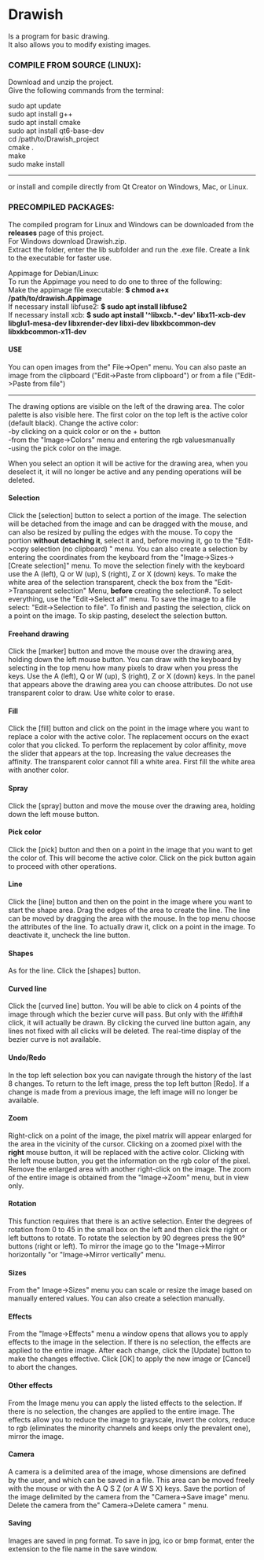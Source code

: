 # Drawish  
Is a program for basic drawing.  
It also allows you to modify existing images.

### COMPILE FROM SOURCE (LINUX):
Download and unzip the project.  
Give the following commands from the terminal:

sudo apt update  
sudo apt install g++  
sudo apt install cmake  
sudo apt install qt6-base-dev  
cd /path/to/Drawish_project  
cmake .  
make  
sudo make install  

----------------------------------------
or install and compile directly from Qt Creator on Windows, Mac, or Linux.

### PRECOMPILED PACKAGES:
The compiled program for Linux and Windows can be downloaded from the **releases** page of this project.  
For Windows download Drawish.zip.  
Extract the folder, enter the lib subfolder and run the .exe file. Create a link to the executable for faster use.  

Appimage for Debian/Linux:  
To run the Appimage you need to do one to three of the following:  
Make the appimage file executable: **$ chmod a+x /path/to/drawish.Appimage**  
If necessary install libfuse2: **$ sudo apt install libfuse2**  
If necessary install xcb: **$ sudo apt install '^libxcb.*-dev' libx11-xcb-dev libglu1-mesa-dev libxrender-dev libxi-dev libxkbcommon-dev libxkbcommon-x11-dev**  

#### USE
You can open images from the" File->Open" menu. You can also
paste an image from the clipboard ("Edit->Paste from clipboard") or from a file ("Edit->Paste from file")

---
The drawing options are visible on the left of the drawing area.
The color palette is also visible here.
The first color on the top left is the active color (default black). Change the active color:  
-by clicking on a quick color or on the + button  
-from the "Image->Colors" menu and entering the rgb values ​​manually  
-using the pick color on the image.  

When you select an option it will be active for the drawing area,
when you deselect it, it will no longer be active and any
pending operations will be deleted.

#### Selection
Click the [selection] button to select a
portion of the image. The selection will be detached from the image and
can be dragged with the mouse, and can also be resized by pulling the edges with the mouse.
To copy the portion **without detaching it**, select it and,
before moving it, go to the "Edit->copy selection (no clipboard) " menu.
You can also create a selection by entering the coordinates from the keyboard
from the "Image->Sizes->[Create selection]" menu.
To move the selection finely with the keyboard use the A (left), Q or W (up), S (right), Z or X (down) keys.
To make the white area of ​​the selection transparent, check the box
from the "Edit->Transparent selection" Menu, **before** creating the selection#.
To select everything, use the "Edit->Select all" menu.
To save the image to a file select: "Edit->Selection to file".
To finish and pasting the selection, click on a point on the image.
To skip pasting, deselect the selection button.

#### Freehand drawing
Click the [marker] button
and move the mouse over the drawing area, holding
down the left mouse button. You can draw
with the keyboard by selecting in the top menu how many pixels to draw
when you press the keys.
Use the A (left), Q or W (up), S (right), Z or X (down) keys.
In the panel that appears above the drawing area you can
choose attributes. Do not use transparent color to draw.
Use white color to erase.

#### Fill
Click the [fill] button and click on the
point in the image where you want to replace a color with the
active color. The replacement occurs on the exact color that you clicked.
To perform the replacement by color affinity, move the slider that
appears at the top.
Increasing the value decreases the affinity.
The transparent color cannot fill a white area. First fill the
white area with another color.

#### Spray
Click the [spray] button and move the mouse over the drawing area, holding down the left mouse button.

#### Pick color
Click the [pick] button and then on a point in the
image that you want to get the color of. This will become the
active color. Click on the pick button again to proceed
with other operations.

#### Line
Click the [line] button and then on the point in the image
where you want to start the shape area. Drag the edges of the
area to create the line. The line can be moved by dragging the area
with the mouse.
In the top menu choose the attributes of the line.
To actually draw it, click on a point in the image.
To deactivate it, uncheck the line button.

#### Shapes
As for the line. Click the [shapes] button.

#### Curved line
Click the [curved line] button. You will be able to
click on 4 points of the image through which the bezier curve will pass.
But only with the #fifth# click, it will actually be drawn.
By clicking the curved line button again, any lines
not fixed with all clicks will be deleted. The real-time display of the bezier curve is not available.

#### Undo/Redo
In the top left selection box you can navigate through the history of
the last 8 changes. To return to the left image, press the top left button [Redo].
If a change is made from a previous image, the left image will no longer be available.

#### Zoom
Right-click on a point of the image, the pixel matrix will appear enlarged for the area in
the vicinity of the cursor. Clicking on a zoomed pixel with the
**right** mouse button, it will be replaced with the active color.
Clicking with the left mouse button, you get the information on
the rgb color of the pixel.
Remove the enlarged area with another right-click on the image.
The zoom of the entire image is obtained from the "Image->Zoom" menu, but
in view only.

#### Rotation 
This function requires that there is an active selection.
Enter the degrees of rotation from 0 to 45 in the small box on the left and then click the right or left buttons to rotate.
To rotate the selection by 90 degrees press the 90° buttons (right or left).
To mirror the image go to the "Image->Mirror horizontally "or "Image->Mirror vertically" menu.

#### Sizes
From the" Image->Sizes" menu you can scale or resize the image based on manually entered values.
You can also create a selection manually.

#### Effects
From the "Image->Effects" menu a window opens that allows you to apply effects to the image in the selection. 
If there is no selection, the effects are applied to the entire image. After each change, click the [Update] 
button to make the changes effective. Click [OK] to apply the new image or [Cancel] to abort the changes.

#### Other effects
From the Image menu you can apply the listed effects to the selection.
If there is no selection, the changes are applied to the entire image.
The effects allow you to reduce the image to grayscale, invert the colors,
reduce to rgb (eliminates the minority channels and keeps only the prevalent one),
mirror the image.

#### Camera
A camera is a delimited area of ​​the image, whose dimensions
are defined by the user, and which can be saved in a file.
This area can be moved freely with the mouse or with the
A Q S Z (or A W S X) keys.
Save the portion of the image delimited by the camera from the "Camera->Save image" menu.
Delete the camera from the" Camera->Delete camera " menu.

#### Saving
Images are saved in png format.
To save in jpg, ico or bmp format, enter the extension to the file name
in the save window.
